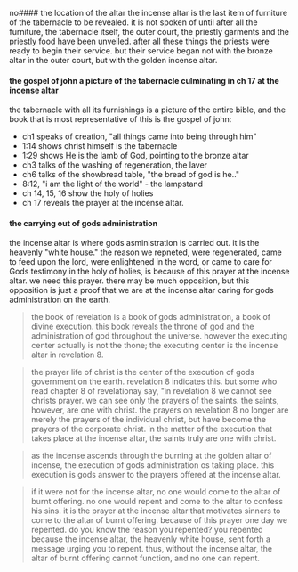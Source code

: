 no#### the location of the altar
the incense altar is the last item of furniture
of the tabernacle to be revealed. it is not spoken
of until after all the furniture, the tabernacle
itself, the outer court, the priestly garments and
the priestly food have been unveiled. after all
these things the priests were ready to begin their
service. but their service began not with the bronze
altar in the outer court, but with the golden incense
altar.

#### the gospel of john a picture of the tabernacle culminating in ch 17 at the incense altar
the tabernacle with all its furnishings is a picture of the entire bible, and the book that is most representative of this is the gospel of john:
- ch1 speaks of creation, "all things came into being through him"
- 1:14 shows christ himself is the tabernacle
- 1:29 shows He is the lamb of God, pointing to the bronze altar
- ch3 talks of the washing of regeneration, the laver
- ch6 talks of the showbread table, "the bread of god is he.."
- 8:12, "i am the light of the world" - the lampstand
- ch 14, 15, 16 show the holy of holies
- ch 17 reveals the prayer at the incense altar.

#### the carrying out of gods administration
the incense altar is where gods asministration is carried out. it is the heavenly "white house." the reason we repneted, were regenerated, came to feed upon the lord, were enlightened in the word, or came to care for Gods testimony in the holy of holies, is because of this prayer at the incense altar. we need this prayer. there may be much opposition, but this opposition is just a proof that we are at the incense altar caring for gods administration on the earth.


> the book of revelation is a book of gods administration, a book of divine execution. this book reveals the throne of god and the administration of god throughout the universe. however the executing center actually is not the thone; the executing center is the incense altar in revelation 8.

> the prayer life of christ is the center of the execution of gods government on the earth. revelation 8 indicates this. but some who read chapter 8 of revelationay say, "in revelation 8 we cannot see christs prayer. we can see only the prayers of the saints. the saints, however, are one with christ. the prayers on revelation 8 no longer are merely the prayers of the individual christ, but have become the prayers of the corporate christ. in the matter of the execution that takes place at the incense altar, the saints truly are one with christ.

> as the incense ascends through the burning at the golden altar of incense, the execution of gods administration os taking place. this execution is gods answer to the prayers offered at the incense altar.

> if it were not for the incense altar, no one would come to the altar of burnt offering. no one would repent and come to the altar to confess his sins. it is the prayer at the incense altar that motivates sinners to come to the altar of burnt offering. because of this prayer one day we repented. do you know the reason you repented? you repented because the incense altar, the heavenly white house, sent forth a message urging you to repent. thus, without the incense altar, the altar of burnt offering cannot function, and no one can repent.
